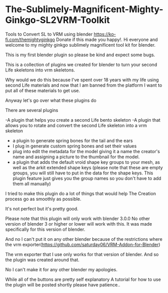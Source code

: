 # The-Sublimely-Magnificent-Mighty-Ginkgo-SL2VRM-Toolkit
Tools to Convert SL to VRM using blender
https://ko-fi.com/themightyginkgo Donate if this made you happy!.
Hi everyone and welcome to my mighty ginkgo sublimely magnificent tool kit for blender. 

This is my first blender plugin so please be kind and expect some bugs. 

This is a collection of plugins we created for blender to turn your second Life skeletons into vrm skeletons. 

Why would we do this because I've spent over 18 years with my life using second Life materials and now that I am banned from the platform I want to put all of these materials to get use. 


Anyway let's go over what these plugins do 

There are several plugins 

-A plugin that helps you create a second Life bento skeleton 
-A plugin that allows you to rotate and convert the second Life skeleton into a vrm skeleton 
- a plugin to generate spring bones for the tail and the ears 
- I plug in generate custom spring bones and set their values 
- plug into edit the metadata for the model giving it a name the creator's name and assigning a picture to the thumbnail for the model. 
- a plugin that adds the default vroid shape key groups to your mesh, as well as the arkit extended shape keys 
(please note that these are empty groups, you will still have to put in the data for the shape keys. This plugin feature just gives you the group names so you don't have to add them all manually) 

I tried to make this plugin do a lot of things that would help The Creation process go as smoothly as possible. 

It's not perfect but it's pretty good.

Please note that this plugin will only work with blender 3.0.0 
No other version of blender 3 or higher or lower will work with this. 
It was made specifically for this version of blender. 

And no I can't put it on any other blender because of the restrictions where the vrm exporter(https://github.com/saturday06/VRM-Addon-for-Blender) 

The vrm exporter that I use only works for that version of blender. And so the plugin was created around that. 

No I can't make it for any other blender my apologies. 

While all of the buttons are pretty self explanatory 
A tutorial for how to use the plugin will be posted shortly please have patience.. 

